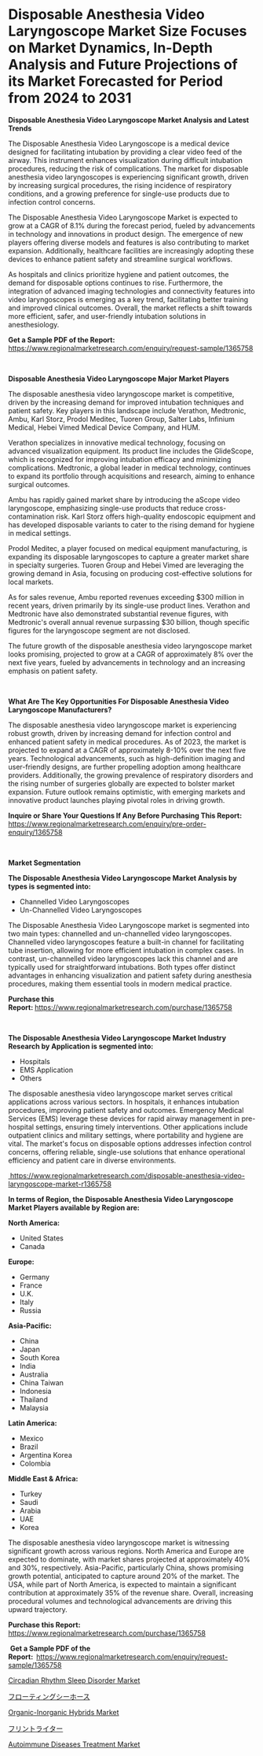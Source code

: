 <p><h1>Disposable Anesthesia Video Laryngoscope Market Size Focuses on Market Dynamics, In-Depth Analysis and Future Projections of its Market Forecasted for Period from 2024 to 2031</h1></p><p><strong>Disposable Anesthesia Video Laryngoscope Market Analysis and Latest Trends</strong></p>
<p><p>The Disposable Anesthesia Video Laryngoscope is a medical device designed for facilitating intubation by providing a clear video feed of the airway. This instrument enhances visualization during difficult intubation procedures, reducing the risk of complications. The market for disposable anesthesia video laryngoscopes is experiencing significant growth, driven by increasing surgical procedures, the rising incidence of respiratory conditions, and a growing preference for single-use products due to infection control concerns.</p><p>The Disposable Anesthesia Video Laryngoscope Market is expected to grow at a CAGR of 8.1% during the forecast period, fueled by advancements in technology and innovations in product design. The emergence of new players offering diverse models and features is also contributing to market expansion. Additionally, healthcare facilities are increasingly adopting these devices to enhance patient safety and streamline surgical workflows.</p><p>As hospitals and clinics prioritize hygiene and patient outcomes, the demand for disposable options continues to rise. Furthermore, the integration of advanced imaging technologies and connectivity features into video laryngoscopes is emerging as a key trend, facilitating better training and improved clinical outcomes. Overall, the market reflects a shift towards more efficient, safer, and user-friendly intubation solutions in anesthesiology.</p></p>
<p><strong>Get a Sample PDF of the Report:&nbsp;</strong> <a href="https://www.regionalmarketresearch.com/enquiry/request-sample/1365758">https://www.regionalmarketresearch.com/enquiry/request-sample/1365758</a></p>
<p>&nbsp;</p>
<p><strong>Disposable Anesthesia Video Laryngoscope Major Market Players</strong></p>
<p><p>The disposable anesthesia video laryngoscope market is competitive, driven by the increasing demand for improved intubation techniques and patient safety. Key players in this landscape include Verathon, Medtronic, Ambu, Karl Storz, Prodol Meditec, Tuoren Group, Salter Labs, Infinium Medical, Hebei Vimed Medical Device Company, and HUM.</p><p>Verathon specializes in innovative medical technology, focusing on advanced visualization equipment. Its product line includes the GlideScope, which is recognized for improving intubation efficacy and minimizing complications. Medtronic, a global leader in medical technology, continues to expand its portfolio through acquisitions and research, aiming to enhance surgical outcomes.</p><p>Ambu has rapidly gained market share by introducing the aScope video laryngoscope, emphasizing single-use products that reduce cross-contamination risk. Karl Storz offers high-quality endoscopic equipment and has developed disposable variants to cater to the rising demand for hygiene in medical settings.</p><p>Prodol Meditec, a player focused on medical equipment manufacturing, is expanding its disposable laryngoscopes to capture a greater market share in specialty surgeries. Tuoren Group and Hebei Vimed are leveraging the growing demand in Asia, focusing on producing cost-effective solutions for local markets.</p><p>As for sales revenue, Ambu reported revenues exceeding $300 million in recent years, driven primarily by its single-use product lines. Verathon and Medtronic have also demonstrated substantial revenue figures, with Medtronic's overall annual revenue surpassing $30 billion, though specific figures for the laryngoscope segment are not disclosed.</p><p>The future growth of the disposable anesthesia video laryngoscope market looks promising, projected to grow at a CAGR of approximately 8% over the next five years, fueled by advancements in technology and an increasing emphasis on patient safety.</p></p>
<p>&nbsp;</p>
<p><strong>What Are The Key Opportunities For Disposable Anesthesia Video Laryngoscope Manufacturers?</strong></p>
<p><p>The disposable anesthesia video laryngoscope market is experiencing robust growth, driven by increasing demand for infection control and enhanced patient safety in medical procedures. As of 2023, the market is projected to expand at a CAGR of approximately 8-10% over the next five years. Technological advancements, such as high-definition imaging and user-friendly designs, are further propelling adoption among healthcare providers. Additionally, the growing prevalence of respiratory disorders and the rising number of surgeries globally are expected to bolster market expansion. Future outlook remains optimistic, with emerging markets and innovative product launches playing pivotal roles in driving growth.</p></p>
<p><strong>Inquire or Share Your Questions If Any Before Purchasing This Report:</strong> <a href="https://www.regionalmarketresearch.com/enquiry/pre-order-enquiry/1365758">https://www.regionalmarketresearch.com/enquiry/pre-order-enquiry/1365758</a></p>
<p>&nbsp;</p>
<p><strong>Market Segmentation</strong></p>
<p><strong>The Disposable Anesthesia Video Laryngoscope Market Analysis by types is segmented into:</strong></p>
<p><ul><li>Channelled Video Laryngoscopes</li><li>Un-Channelled Video Laryngoscopes</li></ul></p>
<p><p>The Disposable Anesthesia Video Laryngoscope market is segmented into two main types: channelled and un-channelled video laryngoscopes. Channelled video laryngoscopes feature a built-in channel for facilitating tube insertion, allowing for more efficient intubation in complex cases. In contrast, un-channelled video laryngoscopes lack this channel and are typically used for straightforward intubations. Both types offer distinct advantages in enhancing visualization and patient safety during anesthesia procedures, making them essential tools in modern medical practice.</p></p>
<p><strong>Purchase this Report:&nbsp;</strong><a href="https://www.regionalmarketresearch.com/purchase/1365758">https://www.regionalmarketresearch.com/purchase/1365758</a></p>
<p>&nbsp;</p>
<p><strong>The Disposable Anesthesia Video Laryngoscope Market Industry Research by Application is segmented into:</strong></p>
<p><ul><li>Hospitals</li><li>EMS Application</li><li>Others</li></ul></p>
<p><p>The disposable anesthesia video laryngoscope market serves critical applications across various sectors. In hospitals, it enhances intubation procedures, improving patient safety and outcomes. Emergency Medical Services (EMS) leverage these devices for rapid airway management in pre-hospital settings, ensuring timely interventions. Other applications include outpatient clinics and military settings, where portability and hygiene are vital. The market's focus on disposable options addresses infection control concerns, offering reliable, single-use solutions that enhance operational efficiency and patient care in diverse environments.</p></p>
<p><a href="https://www.regionalmarketresearch.com/disposable-anesthesia-video-laryngoscope-market-r1365758">&nbsp;https://www.regionalmarketresearch.com/disposable-anesthesia-video-laryngoscope-market-r1365758</a></p>
<p><strong>In terms of Region, the Disposable Anesthesia Video Laryngoscope Market Players available by Region are:</strong></p>
<p>
    <p> <strong> North America: </strong>
        <ul>
            <li>United States</li>
            <li>Canada</li>
        </ul>
        </p> 
    <p> <strong> Europe: </strong>
        <ul>
            <li>Germany</li>
            <li>France</li>
            <li>U.K.</li>
            <li>Italy</li>
            <li>Russia</li>
        </ul>
        </p> 
    <p> <strong> Asia-Pacific: </strong>
        <ul>
            <li>China</li>
            <li>Japan</li>
            <li>South Korea</li>
            <li>India</li>
            <li>Australia</li>
            <li>China Taiwan</li>
            <li>Indonesia</li>
            <li>Thailand</li>
            <li>Malaysia</li>
        </ul>
        </p> 
    <p> <strong> Latin America: </strong>
        <ul>
            <li>Mexico</li>
            <li>Brazil</li>
            <li>Argentina Korea</li>
            <li>Colombia</li>
        </ul>
        </p> 
    <p> <strong> Middle East & Africa: </strong>
        <ul>
            <li>Turkey</li>
            <li>Saudi</li>
            <li>Arabia</li>
            <li>UAE</li>
            <li>Korea</li>
        </ul>
    </p>
    </p>
<p><p>The disposable anesthesia video laryngoscope market is witnessing significant growth across various regions. North America and Europe are expected to dominate, with market shares projected at approximately 40% and 30%, respectively. Asia-Pacific, particularly China, shows promising growth potential, anticipated to capture around 20% of the market. The USA, while part of North America, is expected to maintain a significant contribution at approximately 35% of the revenue share. Overall, increasing procedural volumes and technological advancements are driving this upward trajectory.</p></p>
<p><strong>Purchase this Report: </strong><a href="https://www.regionalmarketresearch.com/purchase/1365758">https://www.regionalmarketresearch.com/purchase/1365758</a></p>
<p>&nbsp;<strong>Get a Sample PDF of the Report:&nbsp;&nbsp;</strong><a href="https://www.regionalmarketresearch.com/enquiry/request-sample/1365758">https://www.regionalmarketresearch.com/enquiry/request-sample/1365758</a></p>
<p><strong></strong></p>
<p><p><a href="https://www.linkedin.com/pulse/insights-circadian-rhythm-sleep-disorder-market-share-competitive-gagqf">Circadian Rhythm Sleep Disorder Market</a></p><p><a href="https://medium.com/@ferdinandprifti20221/%E3%82%B0%E3%83%AD%E3%83%BC%E3%83%90%E3%83%AB%E3%83%95%E3%83%AD%E3%83%BC%E3%83%86%E3%82%A3%E3%83%B3%E3%82%B0%E3%82%B7%E3%83%BC%E3%83%9B%E3%83%BC%E3%82%B9%E7%94%A3%E6%A5%AD%E8%AA%BF%E6%9F%BB%E5%A0%B1%E5%91%8A%E6%9B%B8-%E7%AB%B6%E4%BA%89%E7%92%B0%E5%A2%83-%E5%B8%82%E5%A0%B4%E8%A6%8F%E6%A8%A1-%E5%9C%B0%E5%9F%9F%E3%81%AE%E7%8A%B6%E6%B3%81%E3%81%A8%E4%BA%88%E6%B8%AC%E8%A6%8B%E9%80%9A%E3%81%97-2024%E5%B9%B4-2031%E5%B9%B4-ec3fca8515a7?postPublishedType=repub">フローティングシーホース</a></p><p><a href="https://issuu.com/reportprime-2/docs/organic-inorganic-hybrids-market-si_70887117cae73b">Organic-Inorganic Hybrids Market</a></p><p><a href="https://medium.com/@ferdinandprifti20221/%E3%82%B0%E3%83%AD%E3%83%BC%E3%83%90%E3%83%AB%E3%83%95%E3%83%AA%E3%83%B3%E3%83%88%E3%83%A9%E3%82%A4%E3%82%BF%E3%83%BC%E5%B8%82%E5%A0%B4%E3%82%BB%E3%82%AF%E3%82%BF%E3%83%BC-2024%E5%B9%B4-2031%E5%B9%B4-%E5%B8%82%E5%A0%B4%E6%8C%87%E6%A8%99%E3%81%8A%E3%82%88%E3%81%B3%E5%B8%82%E5%A0%B4%E6%88%A6%E7%95%A5%E3%81%AE%E3%82%A4%E3%83%B3%E3%82%B5%E3%82%A4%E3%83%88-6726eb576086">フリントライター</a></p><p><a href="https://www.linkedin.com/pulse/autoimmune-diseases-treatment-market-insights-products-regional-dallf">Autoimmune Diseases Treatment Market</a></p></p>
